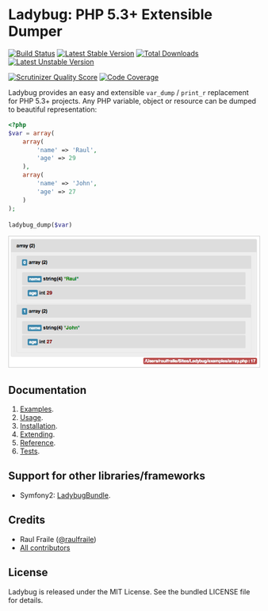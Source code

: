 Ladybug: PHP 5.3+ Extensible Dumper
=========================================

[![Build Status](https://secure.travis-ci.org/raulfraile/ladybug.png)](http://travis-ci.org/raulfraile/ladybug)
[![Latest Stable Version](https://poser.pugx.org/raulfraile/ladybug/v/stable.png)](https://packagist.org/packages/raulfraile/ladybug)
[![Total Downloads](https://poser.pugx.org/raulfraile/ladybug/downloads.png)](https://packagist.org/packages/raulfraile/ladybug)
[![Latest Unstable Version](https://poser.pugx.org/raulfraile/ladybug/v/unstable.png)](https://packagist.org/packages/raulfraile/ladybug)

[![Scrutinizer Quality Score](https://scrutinizer-ci.com/g/raulfraile/ladybug/badges/quality-score.png?s=2e0e9d4908ef0dee9de47d298275f61971af60e2)](https://scrutinizer-ci.com/g/raulfraile/ladybug/)
[![Code Coverage](https://scrutinizer-ci.com/g/raulfraile/ladybug/badges/coverage.png?s=9de6c73aa0a6a07f7fc02a64d79d16fb60184640)](https://scrutinizer-ci.com/g/raulfraile/ladybug/)

Ladybug provides an easy and extensible `var_dump` / `print_r` replacement for PHP 5.3+
projects. Any PHP variable, object or resource can be dumped to beautiful representation:

``` php
<?php
$var = array(
    array(
        'name' => 'Raul',
        'age' => 29
    ),
    array(
        'name' => 'John',
        'age' => 27
    )
);

ladybug_dump($var)
```

<img style="border:1px solid #ccc; padding:1px" src="https://github.com/raulfraile/ladybug/raw/master/doc/images/array_modern.png" />

## Documentation

1. [Examples](https://github.com/raulfraile/ladybug/blob/master/doc/examples.md).
2. [Usage](https://github.com/raulfraile/ladybug/blob/master/doc/usage.md).
3. [Installation](https://github.com/raulfraile/ladybug/blob/master/doc/installation.md).
4. [Extending](https://github.com/raulfraile/ladybug/blob/master/doc/extending.md).
5. [Reference](https://github.com/raulfraile/ladybug/blob/master/doc/reference.md).
6. [Tests](https://github.com/raulfraile/ladybug/blob/master/doc/tests.md).

## Support for other libraries/frameworks

* Symfony2: [LadybugBundle](https://github.com/raulfraile/LadybugBundle).

## Credits

* Raul Fraile ([@raulfraile](https://twitter.com/raulfraile))
* [All contributors](https://github.com/raulfraile/ladybug/contributors)

## License

Ladybug is released under the MIT License. See the bundled LICENSE file for details.
